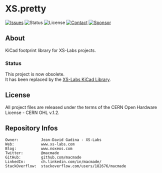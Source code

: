 XS.pretty
=========

[![Issues](http://img.shields.io/github/issues/macmade/XS.pretty.svg?logo=github)](https://github.com/macmade/XS.pretty/issues)
![Status](https://img.shields.io/badge/status-obsolete-red.svg?logo=git)
![License](https://img.shields.io/badge/license-ohl-brightgreen.svg?style=flat)
[![Contact](https://img.shields.io/badge/follow-@macmade-blue.svg?logo=twitter&style=social)](https://twitter.com/macmade)
[![Sponsor](https://img.shields.io/badge/sponsor-macmade-pink.svg?logo=github-sponsors&style=social)](https://github.com/sponsors/macmade)

About
-----

KiCad footprint library for XS-Labs projects.

### Status

This project is now obsolete.  
It has been replaced by the [XS-Labs KiCad Library](https://github.com/macmade/XS-KiCad-Library).


License
-------

All project files are released under the terms of the CERN Open Hardware License - CERN OHL v.1.2.

Repository Infos
----------------

    Owner:			Jean-David Gadina - XS-Labs
    Web:			www.xs-labs.com
    Blog:			www.noxeos.com
    Twitter:		@macmade
    GitHub:			github.com/macmade
    LinkedIn:		ch.linkedin.com/in/macmade/
    StackOverflow:	stackoverflow.com/users/182676/macmade

